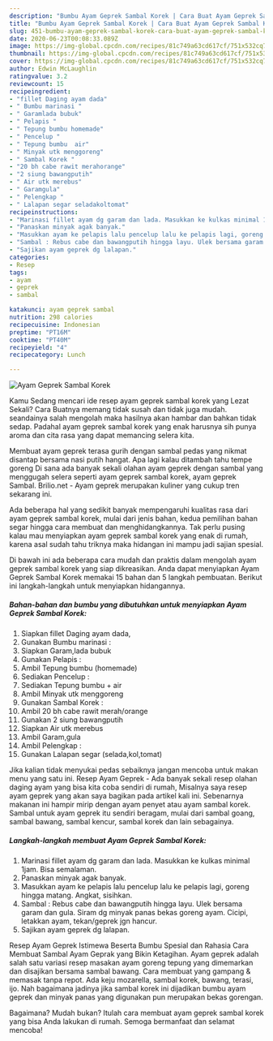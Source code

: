 ```yaml
---
description: "Bumbu Ayam Geprek Sambal Korek | Cara Buat Ayam Geprek Sambal Korek Yang Sedap"
title: "Bumbu Ayam Geprek Sambal Korek | Cara Buat Ayam Geprek Sambal Korek Yang Sedap"
slug: 451-bumbu-ayam-geprek-sambal-korek-cara-buat-ayam-geprek-sambal-korek-yang-sedap
date: 2020-06-23T00:08:33.089Z
image: https://img-global.cpcdn.com/recipes/81c749a63cd617cf/751x532cq70/ayam-geprek-sambal-korek-foto-resep-utama.jpg
thumbnail: https://img-global.cpcdn.com/recipes/81c749a63cd617cf/751x532cq70/ayam-geprek-sambal-korek-foto-resep-utama.jpg
cover: https://img-global.cpcdn.com/recipes/81c749a63cd617cf/751x532cq70/ayam-geprek-sambal-korek-foto-resep-utama.jpg
author: Edwin McLaughlin
ratingvalue: 3.2
reviewcount: 15
recipeingredient:
- "fillet Daging ayam dada"
- " Bumbu marinasi "
- " Garamlada bubuk"
- " Pelapis "
- " Tepung bumbu homemade"
- " Pencelup "
- " Tepung bumbu  air"
- " Minyak utk menggoreng"
- " Sambal Korek "
- "20 bh cabe rawit merahorange"
- "2 siung bawangputih"
- " Air utk merebus"
- " Garamgula"
- " Pelengkap "
- " Lalapan segar seladakoltomat"
recipeinstructions:
- "Marinasi fillet ayam dg garam dan lada. Masukkan ke kulkas minimal 1jam. Bisa semalaman."
- "Panaskan minyak agak banyak."
- "Masukkan ayam ke pelapis lalu pencelup lalu ke pelapis lagi, goreng hingga matang. Angkat, sisihkan."
- "Sambal : Rebus cabe dan bawangputih hingga layu. Ulek bersama garam dan gula. Siram dg minyak panas bekas goreng ayam. Cicipi, letakkan ayam, tekan/geprek jgn hancur."
- "Sajikan ayam geprek dg lalapan."
categories:
- Resep
tags:
- ayam
- geprek
- sambal

katakunci: ayam geprek sambal 
nutrition: 298 calories
recipecuisine: Indonesian
preptime: "PT16M"
cooktime: "PT40M"
recipeyield: "4"
recipecategory: Lunch

---
```



![Ayam Geprek Sambal Korek](https://img-global.cpcdn.com/recipes/81c749a63cd617cf/751x532cq70/ayam-geprek-sambal-korek-foto-resep-utama.jpg)

Kamu Sedang mencari ide resep ayam geprek sambal korek yang Lezat Sekali? Cara Buatnya memang tidak susah dan tidak juga mudah. seandainya salah mengolah maka hasilnya akan hambar dan bahkan tidak sedap. Padahal ayam geprek sambal korek yang enak harusnya sih punya aroma dan cita rasa yang dapat memancing selera kita.

Membuat ayam geprek terasa gurih dengan sambal pedas yang nikmat disantap bersama nasi putih hangat. Apa lagi kalau ditambah tahu tempe goreng Di sana ada banyak sekali olahan ayam geprek dengan sambal yang menggugah selera seperti ayam geprek sambal korek, ayam geprek Sambal. Brilio.net - Ayam geprek merupakan kuliner yang cukup tren sekarang ini.

Ada beberapa hal yang sedikit banyak mempengaruhi kualitas rasa dari ayam geprek sambal korek, mulai dari jenis bahan, kedua pemilihan bahan segar hingga cara membuat dan menghidangkannya. Tak perlu pusing kalau mau menyiapkan ayam geprek sambal korek yang enak di rumah, karena asal sudah tahu triknya maka hidangan ini mampu jadi sajian spesial.


Di bawah ini ada beberapa cara mudah dan praktis dalam mengolah ayam geprek sambal korek yang siap dikreasikan. Anda dapat menyiapkan Ayam Geprek Sambal Korek memakai 15 bahan dan 5 langkah pembuatan. Berikut ini langkah-langkah untuk menyiapkan hidangannya.

<!--inarticleads1-->

##### Bahan-bahan dan bumbu yang dibutuhkan untuk menyiapkan Ayam Geprek Sambal Korek:

1. Siapkan fillet Daging ayam dada,
1. Gunakan  Bumbu marinasi :
1. Siapkan  Garam,lada bubuk
1. Gunakan  Pelapis :
1. Ambil  Tepung bumbu (homemade)
1. Sediakan  Pencelup :
1. Sediakan  Tepung bumbu + air
1. Ambil  Minyak utk menggoreng
1. Gunakan  Sambal Korek :
1. Ambil 20 bh cabe rawit merah/orange
1. Gunakan 2 siung bawangputih
1. Siapkan  Air utk merebus
1. Ambil  Garam,gula
1. Ambil  Pelengkap :
1. Gunakan  Lalapan segar (selada,kol,tomat)


Jika kalian tidak menyukai pedas sebaiknya jangan mencoba untuk makan menu yang satu ini. Resep Ayam Geprek - Ada banyak sekali resep olahan daging ayam yang bisa kita coba sendiri di rumah, Misalnya saya resep ayam geprek yang akan saya bagikan pada artikel kali ini. Sebenarnya makanan ini hampir mirip dengan ayam penyet atau ayam sambal korek. Sambal untuk ayam geprek itu sendiri beragam, mulai dari sambal goang, sambal bawang, sambal kencur, sambal korek dan lain sebagainya. 

<!--inarticleads2-->

##### Langkah-langkah membuat Ayam Geprek Sambal Korek:

1. Marinasi fillet ayam dg garam dan lada. Masukkan ke kulkas minimal 1jam. Bisa semalaman.
1. Panaskan minyak agak banyak.
1. Masukkan ayam ke pelapis lalu pencelup lalu ke pelapis lagi, goreng hingga matang. Angkat, sisihkan.
1. Sambal : Rebus cabe dan bawangputih hingga layu. Ulek bersama garam dan gula. Siram dg minyak panas bekas goreng ayam. Cicipi, letakkan ayam, tekan/geprek jgn hancur.
1. Sajikan ayam geprek dg lalapan.


Resep Ayam Geprek Istimewa Beserta Bumbu Spesial dan Rahasia Cara Membuat Sambal Ayam Geprak yang Bikin Ketagihan. Ayam geprek adalah salah satu variasi resep masakan ayam goreng tepung yang dimemarkan dan disajikan bersama sambal bawang. Cara membuat yang gampang &amp; memasak tanpa repot. Ada keju mozarella, sambal korek, bawang, terasi, ijo. Nah bagaimana jadinya jika sambal korek ini dijadikan bumbu ayam geprek dan minyak panas yang digunakan pun merupakan bekas gorengan. 

Bagaimana? Mudah bukan? Itulah cara membuat ayam geprek sambal korek yang bisa Anda lakukan di rumah. Semoga bermanfaat dan selamat mencoba!
